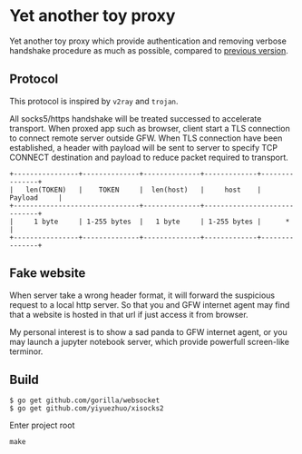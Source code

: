 # Yet another toy proxy

Yet another toy proxy which provide authentication and removing verbose handshake procedure as much as possible, compared to [previous version](https://github.com/yiyuezhuo/xisocksGo).

## Protocol

This protocol is inspired by `v2ray` and `trojan`.

All socks5/https handshake will be treated successed to accelerate
transport. When proxed app such as browser, client start a TLS connection to
connect remote server outside GFW. When TLS connection have been established, 
a header with payload will be sent to server to specify TCP CONNECT destination 
and payload to reduce packet required to transport.

```
+----------------+--------------+--------------+-------------+---------------+
|   len(TOKEN)   |    TOKEN     |  len(host)   |     host    |   Payload     |
+-------------------------------+--------------+-----------------------------+
|     1 byte     | 1-255 bytes  |   1 byte     | 1-255 bytes |      *        |
+----------------+--------------+--------------+-------------+---------------+
```

## Fake website

When server take a wrong header format, it will forward the suspicious request to a local http server.
So that you and GFW internet agent may find that a website is hosted in that url if just access it from browser.

My personal interest is to show a sad panda to GFW internet agent, or you may launch a jupyter notebook server,
which provide powerfull screen-like terminor.

## Build

```
$ go get github.com/gorilla/websocket
$ go get github.com/yiyuezhuo/xisocks2
```

Enter project root

```
make
```

